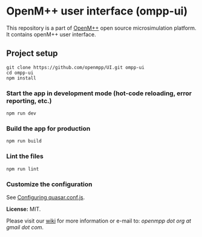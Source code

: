 # OpenM++ user interface (ompp-ui)

This repository is a part of [OpenM++](http://www.openmpp.org/) open source microsimulation platform.
It contains openM++ user interface.

## Project setup
```
git clone https://github.com/openmpp/UI.git ompp-ui
cd ompp-ui
npm install
```

### Start the app in development mode (hot-code reloading, error reporting, etc.)
```
npm run dev
```

### Build the app for production
```
npm run build
```

### Lint the files
```
npm run lint
```

### Customize the configuration
See [Configuring quasar.conf.js](https://quasar.dev/quasar-cli/quasar-conf-js).

**License:** MIT.

Please visit our [wiki](https://github.com/openmpp/openmpp.github.io/wiki) for more information or e-mail to: _openmpp dot org at gmail dot com_.
